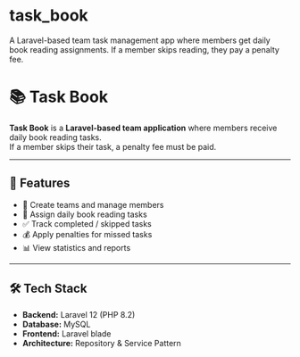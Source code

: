 # task_book
A Laravel-based team task management app where members get daily book reading assignments. If a member skips reading, they pay a penalty fee.
# 📚 Task Book

**Task Book** is a **Laravel-based team application** where members receive daily book reading tasks.  
If a member skips their task, a penalty fee must be paid.

---

## 🚀 Features
- 👥 Create teams and manage members
- 📖 Assign daily book reading tasks
- ✅ Track completed / skipped tasks
- 💰 Apply penalties for missed tasks
- 📊 View statistics and reports

---

## 🛠 Tech Stack
- **Backend:** Laravel 12 (PHP 8.2)
- **Database:** MySQL
- **Frontend:** Laravel blade
- **Architecture:** Repository & Service Pattern

